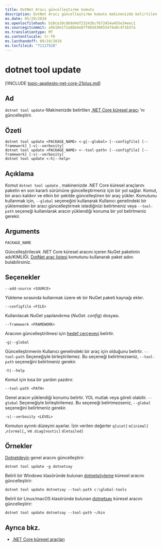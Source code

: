 ```yaml
---
title: DotNet Aracı güncelleştirme komutu
description: DotNet Aracı güncelleştirme komutu makinenizde belirtilen .NET Core küresel aracını güncelleştirir.
ms.date: 05/29/2018
ms.openlocfilehash: b10ce39c8b9d4df23243bcf672454a455e34eec1
ms.sourcegitcommit: a4b10e1f2a8bb4e8ff902630855474a0c4f1b37a
ms.translationtype: MT
ms.contentlocale: tr-TR
ms.lasthandoff: 09/19/2019
ms.locfileid: "71117528"
---
```

# <a name="dotnet-tool-update"></a>dotnet tool update

[!INCLUDE [topic-appliesto-net-core-21plus.md](../../../includes/topic-appliesto-net-core-21plus.md)]

## <a name="name"></a>Ad

`dotnet tool update`-Makinenizde belirtilen [.NET Core küresel aracı](global-tools.md) 'nı güncelleştirir.

## <a name="synopsis"></a>Özeti

```dotnetcli
dotnet tool update <PACKAGE_NAME> <-g|--global> [--configfile] [--framework] [-v|--verbosity]
dotnet tool update <PACKAGE_NAME> <--tool-path> [--configfile] [--framework] [-v|--verbosity]
dotnet tool update <-h|--help>
```

## <a name="description"></a>Açıklama

Komut `dotnet tool update` , makinenizde .NET Core küresel araçlarını paketin en son kararlı sürümüne güncelleştirmeniz için bir yol sağlar. Komut, bir aracı kaldırır ve etkin bir şekilde güncelleştiren bir araç yükler. Komutunu kullanmak için, `--global` seçeneğini kullanarak Kullanıcı genelindeki bir yüklemeden bir aracı güncelleştirmek istediğinizi belirtmeniz veya `--tool-path` seçeneği kullanılarak aracın yüklendiği konuma bir yol belirtmeniz gerekir.

## <a name="arguments"></a>Arguments

`PACKAGE_NAME`

Güncelleştirilecek .NET Core küresel aracını içeren NuGet paketinin adı/KIMLIĞI. [DotNet araç listesi](dotnet-tool-list.md) komutunu kullanarak paket adını bulabilirsiniz.

## <a name="options"></a>Seçenekler

`--add-source <SOURCE>`

Yükleme sırasında kullanmak üzere ek bir NuGet paketi kaynağı ekler.

`--configfile <FILE>`

Kullanılacak NuGet yapılandırma (*NuGet. config*) dosyası.

`--framework <FRAMEWORK>`

Aracının güncelleştirilmesi için [hedef çerçeveyi](../../standard/frameworks.md) belirtir.

`-g|--global`

Güncelleştirmenin Kullanıcı genelindeki bir araç için olduğunu belirtir. `--tool-path` Seçeneğiyle birleştirilemez. Bu seçeneği belirtmezseniz, `--tool-path` seçeneğini belirtmeniz gerekir.

`-h|--help`

Komut için kısa bir yardım yazdırır.

`--tool-path <PATH>`

Genel aracın yüklendiği konumu belirtir. YOL mutlak veya göreli olabilir. `--global` Seçeneğiyle birleştirilemez. Bu seçeneği belirtmezseniz, `--global` seçeneğini belirtmeniz gerekir.

`-v|--verbosity <LEVEL>`

Komutun ayrıntı düzeyini ayarlar. İzin verilen değerler `q[uiet]` `m[inimal]` ,`n[ormal]`,, ve .`diag[nostic]` `d[etailed]`

## <a name="examples"></a>Örnekler

[Dotnetdeyin](https://www.nuget.org/packages/dotnetsay/) genel aracını güncelleştirir:

`dotnet tool update -g dotnetsay`

Belirli bir Windows klasöründe bulunan [dotnetsöyleme](https://www.nuget.org/packages/dotnetsay/) küresel aracını güncelleştirir:

`dotnet tool update dotnetsay --tool-path c:\global-tools`

Belirli bir Linux/macOS klasöründe bulunan [dotnetsay](https://www.nuget.org/packages/dotnetsay/) küresel aracını güncelleştirir:

`dotnet tool update dotnetsay --tool-path ~/bin`

## <a name="see-also"></a>Ayrıca bkz.

- [.NET Core küresel araçları](global-tools.md)
